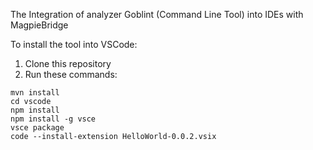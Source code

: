 The Integration of analyzer Goblint (Command Line Tool) into IDEs with MagpieBridge

To install the tool into VSCode:

1. Clone this repository
2. Run these commands:
~~~
mvn install
cd vscode
npm install
npm install -g vsce
vsce package
code --install-extension HelloWorld-0.0.2.vsix
~~~